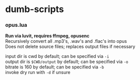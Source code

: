 # dumb-scripts

### opus.lua
**Run via luvit, requires ffmpeg, opusenc**  
Recursively convert all .mp3's, .wav's and .flac's into opus  
Does not delete source files; replaces output files if necessary  

input dir is cwd by default; can be specified via `-i`  
output dir is `$CWD/output` by default; can be specified via `-o`  
bitrate is 160 by default; can be specified via `-b`  
invoke dry run with `-d` if unsure  
